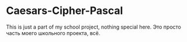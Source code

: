 # Caesars-Cipher-Pascal
This is just a part of my school project, nothing special here.
Это просто часть моего школьного проекта, всё.
